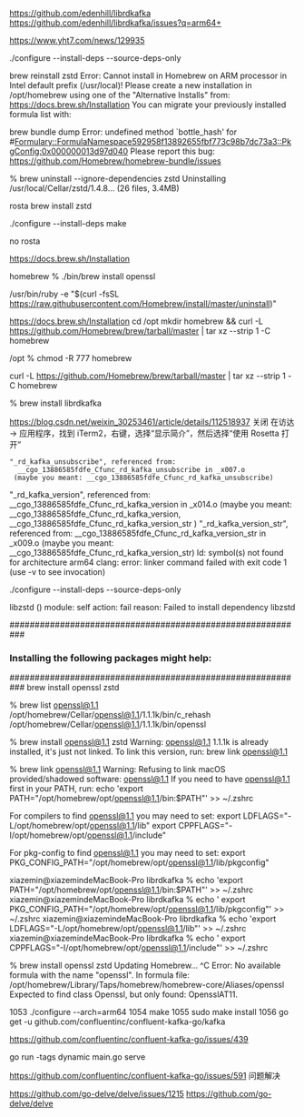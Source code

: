 https://github.com/edenhill/librdkafka
https://github.com/edenhill/librdkafka/issues?q=arm64+

https://www.yht7.com/news/129935

 ./configure --install-deps --source-deps-only
 
brew reinstall  zstd
Error: Cannot install in Homebrew on ARM processor in Intel default prefix (/usr/local)!
Please create a new installation in /opt/homebrew using one of the
"Alternative Installs" from:
  https://docs.brew.sh/Installation
You can migrate your previously installed formula list with:


brew bundle dump
Error: undefined method `bottle_hash' for #<Formulary::FormulaNamespace592958f13892655fbf773c98b7dc73a3::PkgConfig:0x000000013d97d040>
Please report this bug:
  https://github.com/Homebrew/homebrew-bundle/issues
  
% brew uninstall --ignore-dependencies zstd
Uninstalling /usr/local/Cellar/zstd/1.4.8... (26 files, 3.4MB)

rosta
brew install  zstd


./configure --install-deps
  make
 
 
 no rosta
 
 https://docs.brew.sh/Installation
 
 homebrew % ./bin/brew install openssl 
 
 
 /usr/bin/ruby -e "$(curl -fsSL https://raw.githubusercontent.com/Homebrew/install/master/uninstall)"  
 
 https://docs.brew.sh/Installation
 cd /opt
 mkdir homebrew && curl -L https://github.com/Homebrew/brew/tarball/master | tar xz --strip 1 -C homebrew
 
 /opt % chmod -R 777 homebrew 
 
  curl -L https://github.com/Homebrew/brew/tarball/master | tar xz --strip 1 -C homebrew
  
  % brew install librdkafka
  
  https://blog.csdn.net/weixin_30253461/article/details/112518937
  关闭
  在访达 -> 应用程序，找到 iTerm2，右键，选择“显示简介”，然后选择“使用 Rosetta 打开”
  
    "_rd_kafka_unsubscribe", referenced from:
      __cgo_13886585fdfe_Cfunc_rd_kafka_unsubscribe in _x007.o
     (maybe you meant: __cgo_13886585fdfe_Cfunc_rd_kafka_unsubscribe)
  "_rd_kafka_version", referenced from:
      __cgo_13886585fdfe_Cfunc_rd_kafka_version in _x014.o
     (maybe you meant: __cgo_13886585fdfe_Cfunc_rd_kafka_version, __cgo_13886585fdfe_Cfunc_rd_kafka_version_str )
  "_rd_kafka_version_str", referenced from:
      __cgo_13886585fdfe_Cfunc_rd_kafka_version_str in _x009.o
     (maybe you meant: __cgo_13886585fdfe_Cfunc_rd_kafka_version_str)
ld: symbol(s) not found for architecture arm64
clang: error: linker command failed with exit code 1 (use -v to see invocation)
  
  ./configure --install-deps --source-deps-only
  
  
  
 libzstd ()
    module: self
    action: fail
    reason:
Failed to install dependency libzstd

###########################################################
### Installing the following packages might help:       ###
###########################################################
brew install  openssl zstd

 % brew list openssl@1.1
/opt/homebrew/Cellar/openssl@1.1/1.1.1k/bin/c_rehash
/opt/homebrew/Cellar/openssl@1.1/1.1.1k/bin/openssl

 % brew install  openssl@1.1 zstd
Warning: openssl@1.1 1.1.1k is already installed, it's just not linked.
To link this version, run:
  brew link openssl@1.1
  
   % brew link openssl@1.1
Warning: Refusing to link macOS provided/shadowed software: openssl@1.1
If you need to have openssl@1.1 first in your PATH, run:
  echo 'export PATH="/opt/homebrew/opt/openssl@1.1/bin:$PATH"' >> ~/.zshrc

For compilers to find openssl@1.1 you may need to set:
  export LDFLAGS="-L/opt/homebrew/opt/openssl@1.1/lib"
  export CPPFLAGS="-I/opt/homebrew/opt/openssl@1.1/include"

For pkg-config to find openssl@1.1 you may need to set:
  export PKG_CONFIG_PATH="/opt/homebrew/opt/openssl@1.1/lib/pkgconfig"
  
  
xiazemin@xiazemindeMacBook-Pro librdkafka % echo 'export PATH="/opt/homebrew/opt/openssl@1.1/bin:$PATH"' >> ~/.zshrc
xiazemin@xiazemindeMacBook-Pro librdkafka % echo ' export PKG_CONFIG_PATH="/opt/homebrew/opt/openssl@1.1/lib/pkgconfig"' >>  ~/.zshrc
xiazemin@xiazemindeMacBook-Pro librdkafka % echo 'export LDFLAGS="-L/opt/homebrew/opt/openssl@1.1/lib"' >>  ~/.zshrc
xiazemin@xiazemindeMacBook-Pro librdkafka % echo ' export CPPFLAGS="-I/opt/homebrew/opt/openssl@1.1/include"'  >>  ~/.zshrc



% brew install  openssl zstd
Updating Homebrew...
^C
Error: No available formula with the name "openssl".
In formula file: /opt/homebrew/Library/Taps/homebrew/homebrew-core/Aliases/openssl
Expected to find class Openssl, but only found: OpensslAT11.


 1053  ./configure --arch=arm64
 1054  make
 1055  sudo make install
 1056   go get -u github.com/confluentinc/confluent-kafka-go/kafka


https://github.com/confluentinc/confluent-kafka-go/issues/439


 go run -tags dynamic main.go serve
 
 https://github.com/confluentinc/confluent-kafka-go/issues/591
 问题解决
 
 
 https://github.com/go-delve/delve/issues/1215
 https://github.com/go-delve/delve
 
